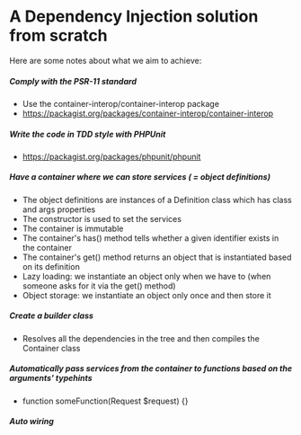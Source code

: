 # A Dependency Injection solution from scratch

Here are some notes about what we aim to achieve:

##### Comply with the PSR-11 standard
* Use the container-interop/container-interop package
* https://packagist.org/packages/container-interop/container-interop

##### Write the code in TDD style with PHPUnit
* https://packagist.org/packages/phpunit/phpunit

##### Have a container where we can store services ( = object definitions)
* The object definitions are instances of a Definition class which has class and args properties
* The constructor is used to set the services
* The container is immutable
* The container's has() method tells whether a given identifier exists in the container
* The container's get() method returns an object that is instantiated based on its definition
* Lazy loading: we instantiate an object only when we have to (when someone asks for it via the get() method)
* Object storage: we instantiate an object only once and then store it

##### Create a builder class
* Resolves all the dependencies in the tree and then compiles the Container class

##### Automatically pass services from the container to functions based on the arguments' typehints
* function someFunction(Request $request) {}

##### Auto wiring